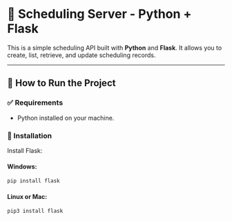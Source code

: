 # 📅 Scheduling Server - Python + Flask

This is a simple scheduling API built with **Python** and **Flask**. It allows you to create, list, retrieve, and update scheduling records.

---

## 🚀 How to Run the Project

### ✅ Requirements

- Python installed on your machine.

### 🔧 Installation

Install Flask:

#### Windows:
```bash
pip install flask
```

#### Linux or Mac:
```bash
pip3 install flask
```
